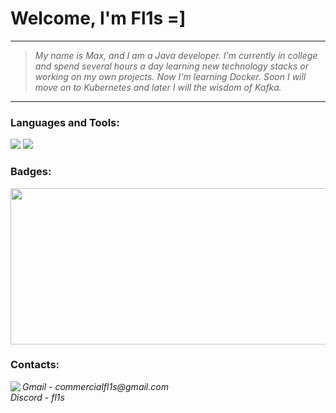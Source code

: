 # Welcome, I'm Fl1s =]
<hr>

> <p>
>   <i>
>     My name is Max, and I am a Java developer. I'm currently in college and spend several hours a day learning new technology stacks or working on my own projects. Now I'm learning Docker. Soon I will move on to Kubernetes and later I will the wisdom of Kafka.
>   </i>
> </p>

<hr>

<h3 align="left">Languages and Tools:</h3>
<p align="left">
    <img src="https://skillicons.dev/icons?i=java,maven,gradle,postgres,hibernate,spring,bash" />
    <img src="https://skillicons.dev/icons?i=docker,git,postman" />
</p>

<h3 align="left">Badges:</h3>
<img src="https://holopin.me/fl1s" width="800" height="250" />

<h3 align="left">Contacts:</h3>
<p align="left">
<img align="left" src="https://skillicons.dev/icons?i=gmail,discord"/> 
    <i> Gmail - commercialfl1s@gmail.com </i>
    <br/>
    <i> Discord - fl1s </i>
</p>
</div>
